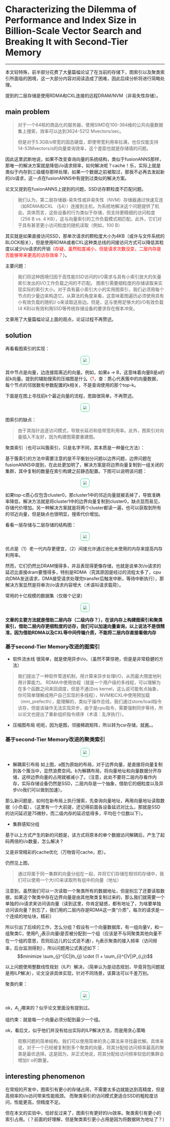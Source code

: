 
# Characterizing the Dilemma of Performance and Index Size in Billion-Scale Vector Search and Breaking It with Second-Tier Memory
---

本文较特殊，前半部分花费了大量篇幅论证了在当前的存储下，图索引以及聚类索引所面临的困境，这一大部分内容对阅读造成了困难，因此后续分析将进行简略处理。

提到的二层存储是使用RDMA和CXL连接的远程DRAM/NVM（非易失性存储）。

## main problem

> 对于一个64核的商品化的服务器，使用SIMD在100-384维的公共向量数据集上搜索，效率可以达到3624-5212 Mvectors/sec。
>
> 但是对于5.3GB/s带宽的固态硬盘，即使带宽利用率拉满，也仅仅能支持14-53Mvectors/s的向量查询效率，这个差距也就是存储墙的问题。

因此这里武断地说，如果不改变查询向量的系统结构，类似于fusionANNS那样，那唯一的解决方案就是降低i/o请求频率，如何解决呢？cache！乐，实际上就是类似于内存到三级缓存那样处理，如果一个数据之前被取过，那我不必再去发起新的i/o请求，这一点在fusionANNS中有提到过类似的解决方案。

论文又提到在fusionANNS上提到的问题，SSD访存颗粒度不匹配问题。

> 我们认为，第二层存储器-易失性或非易失性（NVM）存储器通过快速互连（如RDMA和CXL （§4））连接到主机，为系统地解决这个问题提供了机会。具体而言，这些设备的行为类似于存储，但支持更精细的访问粒度（256 B vs. 4 KB），这与向量索引的工作负载模式相匹配。此外，它们对于具有甚至更小访问粒度的随机读取（例如，100 B）

其实就是如果直接访问SSD，那单次请求的颗粒度大小为4KB（或许与文件系统的BLOCK相关），但是使用RDMA或者CXL这种类总线的间接访问方式可以降低其粒度以减少i/o请求的开销（<font color=red>存疑，虽然粒度减小，但是请求次数没变，二层内存是否能够带来更高的访存效率？</font>）。

主要问题：

> 我们将这种困境归因于高性能SSD访问的I/O需求与具有小索引放大的矢量索引发出的I/O工作负载之间的不匹配。
> 图索引需要细粒度的存储读取来实现实际的索引大小。对于具有最小索引大小的实用图索引，我们必须用每个节点的少量边来构造它。从算法的角度来看，这意味着图遍历必须使用具有小有效负载的随机I/ o来读取这些边。但是，这与使用足够大的I/O有效负载(4 KB)以有效利用SSD等传统存储设备的要求存在根本冲突。

文章用了大量篇幅论证上面的观点，论证过程不再赘述。

## solution
再看看图索引的实现：

<div style="text-align:center;"><img src="./QQ20241205-152623.png" style="zoom:70%;border-radius: 10px;border:2px solid #23D18B;padding:10px"/></div>

其中节点是向量，边连接距离近的向量。例如，如果a → B，这意味着向量B是a的前k向量。提到的辅助搜索的压缩图是什么（<font color=red>?</font>，查：质心代表簇中的向量数据，每个节点的邻居数有参数配置的k相关，不是查询使用的那个top-k。

下面是在图上寻找前k个最近向量的流程，思路很简单，不再赘述。

<div style="text-align:center;"><img src="./QQ20241205-152916.png" style="zoom:70%;border-radius: 10px;border:2px solid #23D18B;padding:10px"/></div>

图索引的缺点：
>由于其指针追逐访问模式，导致长延迟和低带宽利用率。此外，图索引对向量插入不友好，因为构建图需要重建图。

聚类索引（也可以叫簇索引，只是名字不同，其本质是一种量化方法）：

基于簇索引的方法中需要注意的是不平衡划分问题以边界问题，边界问题在fusionANNS中提到，在此处更加明了，解决方案是将边界向量复制到一组关闭的集群，其中复制的数量在索引构建之前静态配置。下图可以说明该问题：

<div style="text-align:center;"><img src="./QQ20241205-163411.png" style="zoom:70%;border-radius: 10px;border:2px solid #23D18B;padding:10px"/></div>

如果top-c质心仅包含cluster0，那cluster1中的邻近向量就被丢掉了，导致准确率降低，解决方法就是将cluster1中的边界向量复制到cluster0，缺点显而易见，存储代价增加。另一种解决方案就是将两个cluster都读一遍，也可以获取到所有的邻近向量，但是缺点也很明显，搜索代价增加。

看看一层存储与二层存储的结构图：

<div style="text-align:center;"><img src="./QQ20241205-160018.png" style="zoom:70%;border-radius: 10px;border:2px solid #23D18B;padding:10px"/></div>

优点是（1）老一代内存更便宜，（2）间接允许通过池化未使用的内存来提高内存利用率。

然而，它们仍然比DRAM慢得多，并且表现得更像存储，也就是说单次i/o请求的延迟比直接dram要慢得多，特别是RDMA（究其原因是经过的流程太多了，cpu向DMA发送请求，DMA接受请求处理完transfer后触发中断，等待中断执行），那解决方案显然是将单次i/o请求内容增大（术语叫请求载荷）。

常用的十亿规模的数据集（仅做个记录）

<div style="text-align:center;"><img src="./QQ20241205-160649.png" style="zoom:70%;border-radius: 10px;border:2px solid #23D18B;padding:10px"/></div>

**文章的主要方法就是借助二层内存（二级内存？），在该内存上构建图索引和聚类索引，借助二层内存更细粒度的访存，我们可以加速向量查询，以上说法不是很精准，因为借助RDMA以及CXL等中间传输介质，不能将二层内存直接看做内存**

### 基于second-Tier Memory改进的图索引

+ 软件流水线
很简单，就是使用异步i/o，（虽然不算惊艳，但是是非常稳健的方法）
> 我们提出了一种软件管道机制，用计算来异步处理I/O，从而最大限度地利用计算能力。
RDMA中使用协程（就是一个用户级的多线程，可以理解为在多个函数之间来回调度，但是不通过os kernel，这么说可能有点抽象，你可简单理解成用户自己实现的多线程），NVM和CXL中使用预加载（mm_prefecth），能理解的，类似于操作总线，我们通过store/load指令访存，但是该操作无法实现异步，由于是cpu指令，需要强制同步等待，所以论文也提出了重新组织指令顺序（术语：乱序执行）。

+ 压缩图布局
呃呃，因为是图，邻接稀疏矩阵，所以转为csr存储，就酱。。

### 基于second-Tier Memory改进的聚类索引
<div style="text-align:center;"><img src="./QQ20241206-100136.png" style="zoom:70%;border-radius: 10px;border:2px solid #23D18B;padding:10px"/></div>

+ 解耦索引布局
如上图，a图为原始的布局，对于边界向量，是直接将向量复制到各个簇当中，显然浪费空间。b为解耦布局，将向量地址和向量数据分开存储，这样边界向量的占用就被减小了。（注意，此处不要将二层内存看作内存，实际存储设备仍然是SSD，二层内存是一个抽象，借助它的细粒度以及异步i/o我们可以做到加速）。

那么新问题是，如何在新布局上执行搜索，先查询向量地址，再用向量地址读取数据（小负载），（这里有一个大前提，还记得前面各设备延迟对比么，那就是SSD的访问延迟是75微秒，而二级内存的延迟低得多，平均在个位数以下）。

+ 集群感知分组

基于以上方式产生的新的问题是，该方式将原本的单个数据访问解耦后，产生了起码两倍的i/o数量，怎么解决？

又是非常精彩的cache优化（万物皆可cache，悲）。

仍然见上图，

> 通过将属于同一集群的向量分组在一起，并将它们存储在相邻的存储中，我们可以使用一个大I/O来读取所有组中的向量（地址）

注意到，虽然我们可以一次读取一个聚类所有的数据地址，但是别忘了还要读取数据，如果这个聚类中存在边界向量是由其他聚类复制过来的，那么我们就需要一个单独的i/o请求来访问该向量（读到这里，你肯定疑惑，都有地址了，为啥要单独访问该向量？别忘了，我们用的二层内存是RDMA这一类“介质”，每次的请求是一个连续的地址块，精彩）

所以引出了后续的工作，怎么分组？假设有一个向量数据库，有一组向量V，和一组聚类C，使用$P_{i,j}$表示向量i是否被分配到一个组（应该是不与同聚类其他向量不在一个组的意思，否则后边儿的公式说不通），$h_{j}$表示聚类的接入频率（访问频率，后台监测得到），所以问题用公式表述如下：
$$minimize \sum_{j}^{|C|}h_{j} \cdot (1 + \sum_{i}^{|V|}P_{i,j})$$

以上问题使用整数线性规划（ILP）解决，（简单认为是动态规划，毕竟背包问题就是用ILP解决），论文没讲具体实现，针对不同场景，该算法可以千差万别。

聚类约束：

<div style="text-align:center;"><img src="./QQ20241206-105125.png" style="zoom:70%;border-radius: 10px;border:2px solid #23D18B;padding:10px"/></div>

ok，$A_{i,j}$哪来的？似乎论文里面没有提到过。

组约束：就是每一个向量必须分配到最少一个组。

ok，看后文，似乎他们并没有给出实际的ILP解决方法，而是用贪心策略

> 观察问题的简单结构，我们可以使用简单的贪心算法来寻找最优解。具体来说，对于一个已经被复制到多个聚类的向量，将其分配给访问频率最高的聚类是最优选择。这是因为，非正式地说，将其分配给访问频率较低的集群会增加I/ o的数量。

## interesting phenomenon
在常规的开发中，图索引有更小的存储占用，不需要太多边就能达到高精度，但是高频率的i/o访问带来性能瓶颈。
而聚类索引的访问模式更适合SSD的粗粒度访问，性能更高，但精度不足。

但在本文的实验中，恰好反过来了，图索引有更好的i/o效率。聚类索引有更小的索引占用。（？前面的好理解，但是聚类索引更小占用是因为将数据转为地址了？）



